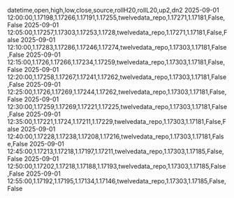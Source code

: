 datetime,open,high,low,close,source,rollH20,rollL20,up2,dn2
2025-09-01 12:00:00,1.17198,1.17266,1.17191,1.17255,twelvedata_repo,1.17271,1.17181,False,False
2025-09-01 12:05:00,1.17257,1.17303,1.17253,1.1728,twelvedata_repo,1.17271,1.17181,False,False
2025-09-01 12:10:00,1.17283,1.17286,1.17246,1.17274,twelvedata_repo,1.17303,1.17181,False,False
2025-09-01 12:15:00,1.1726,1.17266,1.17234,1.17259,twelvedata_repo,1.17303,1.17181,False,False
2025-09-01 12:20:00,1.17258,1.17267,1.17241,1.17262,twelvedata_repo,1.17303,1.17181,False,False
2025-09-01 12:25:00,1.1726,1.17269,1.17244,1.17262,twelvedata_repo,1.17303,1.17181,False,False
2025-09-01 12:30:00,1.17259,1.17269,1.17221,1.17225,twelvedata_repo,1.17303,1.17181,False,False
2025-09-01 12:35:00,1.17221,1.1724,1.17211,1.17229,twelvedata_repo,1.17303,1.17181,False,False
2025-09-01 12:40:00,1.17228,1.17238,1.17208,1.17216,twelvedata_repo,1.17303,1.17181,False,False
2025-09-01 12:45:00,1.17213,1.17218,1.17197,1.17211,twelvedata_repo,1.17303,1.17185,False,False
2025-09-01 12:50:00,1.17202,1.17218,1.17188,1.17193,twelvedata_repo,1.17303,1.17185,False,False
2025-09-01 12:55:00,1.17192,1.17195,1.17134,1.17146,twelvedata_repo,1.17303,1.17185,False,False
